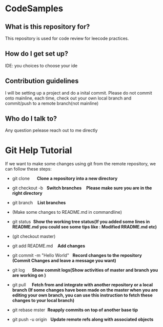 # CodeSamples

## What is this repository for?

This repository is used for code review for leecode practices.

## How do I get set up?

IDE: you choices to choose your ide

## Contribution guidelines

I will be setting up a project and do a inital commit. Please do not commit onto mainline, each time, check out your own local branch and commit/push to a remote branch(not mainline)

## Who do I talk to?

Any question pelease reach out to me directly

# Git Help Tutorial

If we want to make some changes using git from the remote repository, we can follow these steps:

- git clone      **Clone a repository into a new directory**

- git checkout -b <Branch Name>   **Switch branches**
  
  **Please make sure you are in the right directory**
    
- git branch    **List branches**

- (Make some changes to README.md in commandline)
   
- git status  **Show the working tree status(If you added some lines in README.md you could see some tips like : Modified RRADME.md etc)**

- (git checkout master)

- git add README.md    **Add  changes**

- git commit -m "Hello World"   **Record changes to the repository (Commit Changes and leave a message you want)**

- git log      **Show commit logs(Show activities of master and branch you are working on )**

- git pull     **Fetch from and integrate with another repository or a local branch (If some changes have been made on the master when you are editing your own branch, you can use this instruction to fetch these changes to your local branch)**

- git rebase mster  **Reapply commits on top of another base tip**

- git push -u origin <branch>    **Update remote refs along with associated objects**






